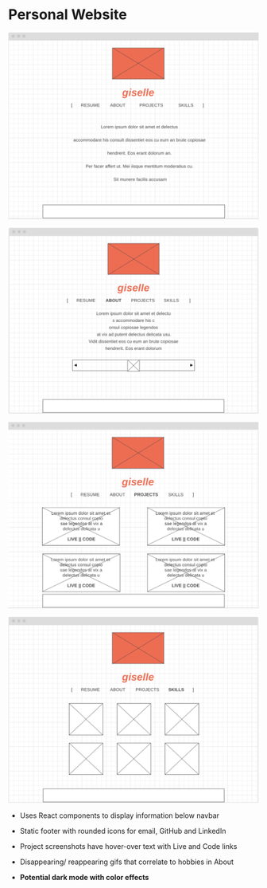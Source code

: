 # Personal Website

![Landing Wireframe](./landing-wireframe.png)


![About Wireframe](./about-wireframe.png)


![Projects Wireframe](./projects-wireframe.png)


![Skills Wireframe](./skills-wireframe.png)


* Uses React components to display information below navbar

* Static footer with rounded icons for email, GitHub and LinkedIn

* Project screenshots have hover-over text with Live and Code links

* Disappearing/ reappearing gifs that correlate to hobbies in About

* **Potential dark mode with color effects**
